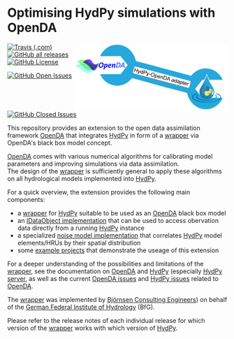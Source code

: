 
# Optimising HydPy simulations with OpenDA

<img src="logo.png" align="right" width="350">

[![Travis (.com)](https://img.shields.io/travis/com/hydpy-dev/OpenDA/master)](https://app.travis-ci.com/github/hydpy-dev/OpenDA/branches)
[![GitHub all releases](https://img.shields.io/github/downloads/hydpy-dev/OpenDA/total)](https://github.com/hydpy-dev/OpenDA/releases)
[![GitHub License](https://img.shields.io/github/license/hydpy-dev/OpenDA?color=blue)](https://github.com/hydpy-dev/OpenDA/blob/master/LICENSE)

[![GitHub Open Issues](https://img.shields.io/github/issues-raw/hydpy-dev/OpenDA)](https://github.com/hydpy-dev/OpenDA/issues?q=is%3Aopen+is%3Aissue)
[![GitHub Closed Issues](https://img.shields.io/github/issues-raw/hydpy-dev/OpenDA?label=closed)](./issues?q=is%3Aissue+is%3Aclosed)

This repository provides an extension to the open data assimilation framework [OpenDA](http://openda.org/) that integrates 
[HydPy](https://github.com/hydpy-dev/hydpy) in form of a [wrapper](extensions/HydPyOpenDABBModelWrapper) via OpenDA's black box model concept.

[OpenDA](http://openda.org/) comes with various numerical algorithms for 
calibrating model parameters and improving simulations via data assimilation.  
The design of the [wrapper](extensions/HydPyOpenDABBModelWrapper) is 
sufficiently general to apply these algorithms on all hydrological models 
implemented into [HydPy](https://github.com/hydpy-dev/hydpy).

For a quick overview, the extension provides the following main components:
* a [wrapper](extensions/HydPyOpenDABBModelWrapper) for [HydPy](https://github.com/hydpy-dev/hydpy) suitable to be used as an [OpenDA](http://openda.org/) black box model
* an [IDataObject implementation](extensions/HydPyOpenDABBModelWrapper#HyPyIoObject) that can be used to access obervation data directly from a running [HydPy](https://github.com/hydpy-dev/hydpy) instance
* a specialized [noise model implementation](extensions/HydPyOpenDABBModelWrapper/SpatialNoiseModel.md) that correlates [HydPy](https://github.com/hydpy-dev/hydpy) model elements/HRUs by their spatial distribution
* some [example projects](demos) that demonstrate the useage of this extension

For a deeper understanding of the possibilities and limitations of the [wrapper](extensions/HydPyOpenDABBModelWrapper),
see the documentation on [OpenDA](http://openda.org/) and 
[HydPy](https://github.com/hydpy-dev/hydpy) (especially [HydPy server](https://hydpy-dev.github.io/hydpy/master/servertools.html), as 
well as the current [OpenDA issues](https://github.com/hydpy-dev/OpenDA/issues)
and [HydPy issues](https://github.com/hydpy-dev/hydpy/issues) related to [OpenDA](http://openda.org/).

The [wrapper](extensions/HydPyOpenDABBModelWrapper) was implemented
by [Björnsen Consulting Engineers](https://www.bjoernsen.de/index.php?id=bjoernsen&L=2))
on behalf of the [German Federal Institute of Hydrology](https://www.bafg.de/EN/Home/homepage_en_node.html) 
(BfG).

Please refer to the release notes of each individual release for which version of the [wrapper](extensions/HydPyOpenDABBModelWrapper) works 
with which version of [HydPy](https://github.com/hydpy-dev/hydpy).
